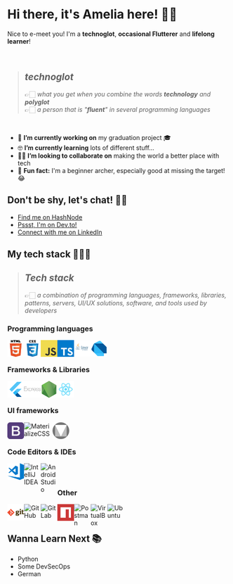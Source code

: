 # Hi there, it's **Amelia** here! 👋🏻
Nice to e-meet you! I'm a **technoglot**, **occasional Flutterer** and **lifelong learner**! 

<br>

> ## ***technoglot*** <br>
> 👉🏻 *what you get when you combine the words **technology** and **polyglot*** <br>
> 👉🏻 *a person that is "**fluent**" in several programming languages*

<br>

- 🔨 **I’m currently working on** my graduation project 🎓 
- 🤓 **I’m currently learning** lots of different stuff...
- 🤝🏼 **I’m looking to collaborate on** making the world a better place with tech
- 📌 **Fun fact:** I'm a beginner archer, especially good at missing the target! 😂

## Don't be shy, let's chat! 🤙🏻
- [Find me on HashNode][website]
- [Pssst, I'm on Dev.to!][dev.to]
- [Connect with me on LinkedIn][linkedin]

## My tech stack 👩🏻‍💻
> ## ***Tech stack*** <br>
> 👉🏻 *a combination of programming languages, frameworks, libraries, patterns, servers, UI/UX solutions, software, and tools used by developers*

### Programming languages
<img align="left" alt="HTML5" width="38px" src="https://raw.githubusercontent.com/github/explore/80688e429a7d4ef2fca1e82350fe8e3517d3494d/topics/html/html.png" />
<img align="left" alt="CSS3" width="38px" src="https://raw.githubusercontent.com/github/explore/80688e429a7d4ef2fca1e82350fe8e3517d3494d/topics/css/css.png" />
<img align="left" alt="JavaScript" width="38px" src="https://raw.githubusercontent.com/github/explore/80688e429a7d4ef2fca1e82350fe8e3517d3494d/topics/javascript/javascript.png" />
<img align="left" alt="TypeScript" width="38px" src="https://raw.githubusercontent.com/github/explore/80688e429a7d4ef2fca1e82350fe8e3517d3494d/topics/typescript/typescript.png" />
<img align="left" alt="Java" width="38px" src="https://raw.githubusercontent.com/github/explore/80688e429a7d4ef2fca1e82350fe8e3517d3494d/topics/java/java.png" />
<img align="left" alt="Dart" width="38px" src="https://raw.githubusercontent.com/github/explore/80688e429a7d4ef2fca1e82350fe8e3517d3494d/topics/dart/dart.png" />


<br>
<br>

### Frameworks & Libraries
<img align="left" alt="Flutter" width="38px" src="https://raw.githubusercontent.com/github/explore/80688e429a7d4ef2fca1e82350fe8e3517d3494d/topics/flutter/flutter.png" />
<img align="left" alt="Express.js" width="38px" src="https://raw.githubusercontent.com/github/explore/80688e429a7d4ef2fca1e82350fe8e3517d3494d/topics/express/express.png" />
<img align="left" alt="Node.js" width="38px" src="https://raw.githubusercontent.com/github/explore/80688e429a7d4ef2fca1e82350fe8e3517d3494d/topics/nodejs/nodejs.png" />
<img align="left" alt="React.js" width="38px" src="https://raw.githubusercontent.com/github/explore/80688e429a7d4ef2fca1e82350fe8e3517d3494d/topics/react/react.png" />


<br>
<br>

### UI frameworks
<img align="left" alt="Bootstrap" width="38px" src="https://raw.githubusercontent.com/github/explore/80688e429a7d4ef2fca1e82350fe8e3517d3494d/topics/bootstrap/bootstrap.png" />
<img align="left" alt="MaterializeCSS" width="65px" src="https://external-content.duckduckgo.com/iu/?u=http%3A%2F%2Fseeklogo.com%2Fimages%2FM%2Fmaterialize-logo-0FCAD8A6F8-seeklogo.com.png&f=1&nofb=1" />
<img align="left" alt="Material Design" width="38px" src="https://raw.githubusercontent.com/github/explore/80688e429a7d4ef2fca1e82350fe8e3517d3494d/topics/material-design/material-design.png" />

<br>
<br>

### Code Editors & IDEs
<img align="left" alt="Visual Studio Code" width="38px" src="https://raw.githubusercontent.com/github/explore/80688e429a7d4ef2fca1e82350fe8e3517d3494d/topics/visual-studio-code/visual-studio-code.png" />
<img align="left" alt="IntelliJ IDEA" width="38px" src="https://external-content.duckduckgo.com/iu/?u=https%3A%2F%2Fcdn.freebiesupply.com%2Flogos%2Flarge%2F2x%2Fintellij-idea-1-logo-png-transparent.png&f=1&nofb=1" />
<img align="left" alt="Android Studio" width="38px" src="https://external-content.duckduckgo.com/iu/?u=https%3A%2F%2F2.bp.blogspot.com%2F-tzm1twY_ENM%2FXlCRuI0ZkRI%2FAAAAAAAAOso%2FBmNOUANXWxwc5vwslNw3WpjrDlgs9PuwQCLcBGAsYHQ%2Fs1600%2Fpasted%252Bimage%252B0.png&f=1&nofb=1" />

<br>
<br>

### Other
<img align="left" alt="Git" width="38px" src="https://raw.githubusercontent.com/github/explore/80688e429a7d4ef2fca1e82350fe8e3517d3494d/topics/git/git.png" />
<img align="left" alt="GitHub" width="38px" src="https://external-content.duckduckgo.com/iu/?u=https%3A%2F%2Fmaxcdn.icons8.com%2FShare%2Ficon%2FLogos%2Fgithub_filled1600.png&f=1&nofb=1" />
<img align="left" alt="GitLab" width="38px" src="https://external-content.duckduckgo.com/iu/?u=https%3A%2F%2Fupload.wikimedia.org%2Fwikipedia%2Fcommons%2Fthumb%2F1%2F18%2FGitLab_Logo.svg%2F1108px-GitLab_Logo.svg.png&f=1&nofb=1" />
<img align="left" alt="NPM" width="38px" src="https://raw.githubusercontent.com/github/explore/80688e429a7d4ef2fca1e82350fe8e3517d3494d/topics/npm/npm.png" />
<img align="left" alt="Postman" width="38px" src="https://external-content.duckduckgo.com/iu/?u=https%3A%2F%2Fdl2.macupdate.com%2Fimages%2Ficons256%2F56276.png%3Fd%3D1551529072&f=1&nofb=1" />
<img align="left" alt="VirtualBox" width="38px" src="https://external-content.duckduckgo.com/iu/?u=https%3A%2F%2Foneprogs.ru%2Fwp-content%2Fuploads%2Fvirtualbox-logo-300x300.png&f=1&nofb=1" />
<img align="left" alt="Ubuntu" width="38px" src="https://external-content.duckduckgo.com/iu/?u=https%3A%2F%2Flogos-download.com%2Fwp-content%2Fuploads%2F2016%2F02%2FUbuntu.png&f=1&nofb=1" />

<br>
<br>

## Wanna Learn Next 📚
- Python
- Some DevSecOps
- German

[website]: https://technoglot.com/
[linkedin]: https://linkedin.com/in/avr
[dev.to]: https://dev.to/avieira 
